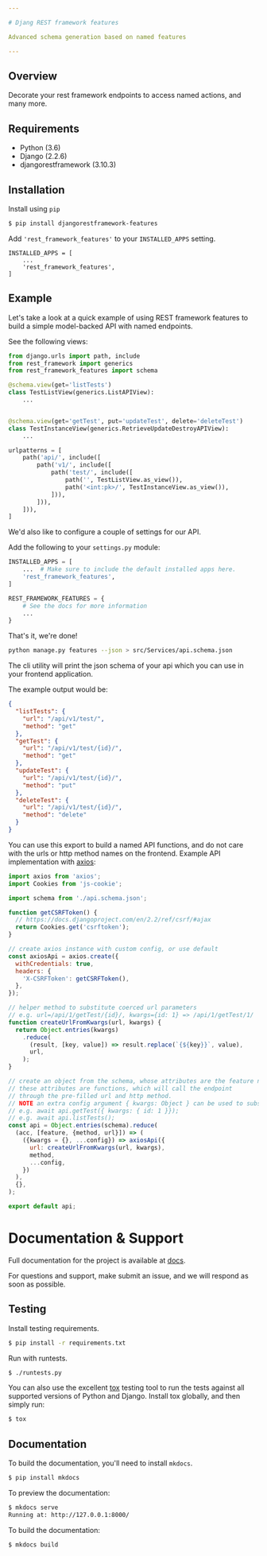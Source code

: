 ```yaml
---

# Djang REST framework features

Advanced schema generation based on named features

---
```


## Overview

Decorate your rest framework endpoints to access named actions, and many more.

## Requirements

* Python (3.6)
* Django (2.2.6)
* djangorestframework (3.10.3)

## Installation

Install using `pip`

```bash
$ pip install djangorestframework-features
```

Add `'rest_framework_features'` to your `INSTALLED_APPS` setting.

    INSTALLED_APPS = [
        ...
        'rest_framework_features',
    ]

## Example

Let's take a look at a quick example of using REST framework features 
to build a simple model-backed API with named endpoints.


See the following views:

```python
from django.urls import path, include
from rest_framework import generics
from rest_framework_features import schema

@schema.view(get='listTests')
class TestListView(generics.ListAPIView):
    ...


@schema.view(get='getTest', put='updateTest', delete='deleteTest')
class TestInstanceView(generics.RetrieveUpdateDestroyAPIView):
    ...

urlpatterns = [
    path('api/', include([
        path('v1/', include([
            path('test/', include([
                path('', TestListView.as_view()),
                path('<int:pk>/', TestInstanceView.as_view()),
            ])),
        ])),
    ])),
]
```

We'd also like to configure a couple of settings for our API.

Add the following to your `settings.py` module:

```python
INSTALLED_APPS = [
    ...  # Make sure to include the default installed apps here.
    'rest_framework_features',
]

REST_FRAMEWORK_FEATURES = {
    # See the docs for more information
    ...
}
```

That's it, we're done!

```bash
python manage.py features --json > src/Services/api.schema.json
```
The cli utility will print the json schema of your api which you can use in your frontend application.

The example output would be:
```json
{
  "listTests": {
    "url": "/api/v1/test/",
    "method": "get"
  },
  "getTest": {
    "url": "/api/v1/test/{id}/",
    "method": "get"
  },
  "updateTest": {
    "url": "/api/v1/test/{id}/",
    "method": "put"
  },
  "deleteTest": {
    "url": "/api/v1/test/{id}/",
    "method": "delete"
  }
}
```

You can use this export to build a named API functions, and do not care with the urls or http method names on the frontend.
Example API implementation with [axios](https://github.com/axios/axios):

```js
import axios from 'axios';
import Cookies from 'js-cookie';

import schema from './api.schema.json';

function getCSRFToken() {
  // https://docs.djangoproject.com/en/2.2/ref/csrf/#ajax
  return Cookies.get('csrftoken');
}

// create axios instance with custom config, or use default
const axiosApi = axios.create({
  withCredentials: true,
  headers: {
    'X-CSRFToken': getCSRFToken(),
  },
});

// helper method to substitute coerced url parameters
// e.g. url=/api/1/getTest/{id}/, kwargs={id: 1} => /api/1/getTest/1/
function createUrlFromKwargs(url, kwargs) {
  return Object.entries(kwargs)
    .reduce(
      (result, [key, value]) => result.replace(`{${key}}`, value),
      url,
    );
}

// create an object from the schema, whose attributes are the feature names
// these attributes are functions, which will call the endpoint
// through the pre-filled url and http method.
// NOTE an extra config argument { kwargs: Object } can be used to substitute url parameters not in query string
// e.g. await api.getTest({ kwargs: { id: 1 }});
// e.g. await api.listTests();
const api = Object.entries(schema).reduce(
  (acc, [feature, {method, url}]) => (
    ({kwargs = {}, ...config}) => axiosApi({
      url: createUrlFromKwargs(url, kwargs),
      method,
      ...config,
    })
  ),
  {},
);

export default api;
```

# Documentation & Support

Full documentation for the project is available at [docs](https://www.rest-framework-features.cloudcode.hu/).

For questions and support, make submit an issue, and we will respond as soon as possible.

## Testing

Install testing requirements.

```bash
$ pip install -r requirements.txt
```

Run with runtests.

```bash
$ ./runtests.py
```

You can also use the excellent [tox](http://tox.readthedocs.org/en/latest/) testing tool to run the tests against all supported versions of Python and Django. Install tox globally, and then simply run:

```bash
$ tox
```

## Documentation

To build the documentation, you'll need to install `mkdocs`.

```bash
$ pip install mkdocs
```

To preview the documentation:

```bash
$ mkdocs serve
Running at: http://127.0.0.1:8000/
```

To build the documentation:

```bash
$ mkdocs build
```
